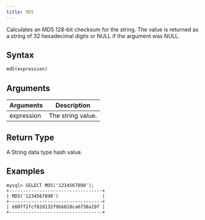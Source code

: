 ```yaml
---
title: MD5
---
```


Calculates an MD5 128-bit checksum for the string.
The value is returned as a string of 32 hexadecimal digits or NULL if the argument was NULL.

## Syntax

```sql
md5(expression)
```

## Arguments

| Arguments   | Description |
| ----------- | ----------- |
| expression  | The string value. |

## Return Type

A String data type hash value.

## Examples

```text
mysql> SELECT MD5('1234567890');
+----------------------------------+
| MD5('1234567890')                |
+----------------------------------+
| e807f1fcf82d132f9bb018ca6738a19f |
+----------------------------------+
```
